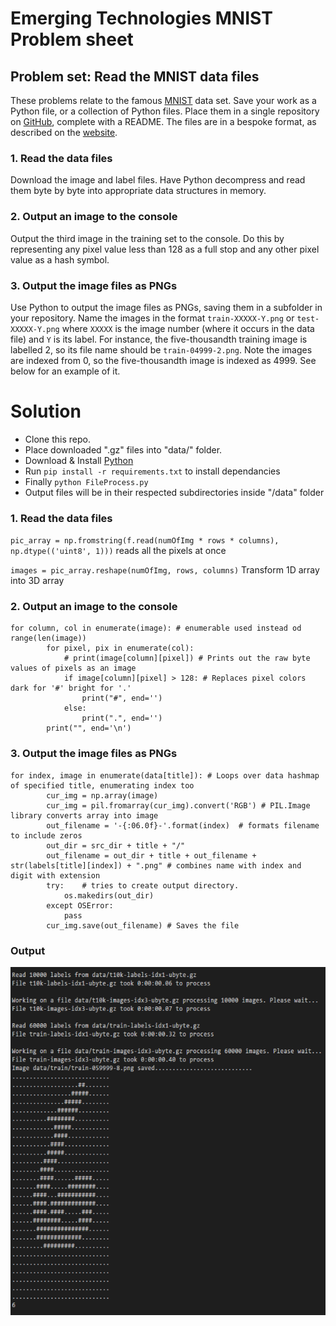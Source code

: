 # Emerging Technologies MNIST Problem sheet

## Problem set: Read the MNIST data files
These problems relate to the famous [MNIST](http://yann.lecun.com/exdb/mnist/) data set.
Save your work as a Python file, or a collection of Python files.
Place them in a single repository on [GitHub](https://github.com/), complete with a README.
The files are in a bespoke format, as described on the [website](http://yann.lecun.com/exdb/mnist/).


### 1. Read the data files
Download the image and label files.
Have Python decompress and read them byte by byte into appropriate data structures in memory.

### 2. Output an image to the console
Output the third image in the training set to the console.
Do this by representing any pixel value less than 128 as a full stop and any other pixel value as a hash symbol.

### 3. Output the image files as PNGs
Use Python to output the image files as PNGs, saving them in a subfolder in your repository.
Name the images in the format `train-XXXXX-Y.png` or `test-XXXXX-Y.png` where `XXXXX` is the image number (where it occurs in the data file) and `Y` is its label.
For instance, the five-thousandth training image is labelled 2, so its file name should be `train-04999-2.png`.
Note the images are indexed from 0, so the five-thousandth image is indexed as 4999.
See below for an example of it.

# Solution
 - Clone this repo.
 - Place downloaded ".gz" files into "data/" folder.
 - Download & Install [Python](https://www.python.org/downloads/)
 - Run `pip install -r requirements.txt` to install dependancies
 - Finally `python FileProcess.py`
 - Output files will be in their respected subdirectories inside "/data" folder

### 1. Read the data files
`pic_array = np.fromstring(f.read(numOfImg * rows * columns), np.dtype(('uint8', 1)))` reads all the pixels at once

`images = pic_array.reshape(numOfImg, rows, columns)` Transform 1D array into 3D array

### 2. Output an image to the console
```
for column, col in enumerate(image): # enumerable used instead od range(len(image))
        for pixel, pix in enumerate(col):
            # print(image[column][pixel]) # Prints out the raw byte values of pixels as an image
            if image[column][pixel] > 128: # Replaces pixel colors dark for '#' bright for '.'
                print("#", end='')
            else:
                print(".", end='')
        print("", end='\n')
```

### 3. Output the image files as PNGs
```
for index, image in enumerate(data[title]): # Loops over data hashmap of specified title, enumerating index too
        cur_img = np.array(image)
        cur_img = pil.fromarray(cur_img).convert('RGB') # PIL.Image library converts array into image
        out_filename = '-{:06.0f}-'.format(index)  # formats filename to include zeros
        out_dir = src_dir + title + "/"
        out_filename = out_dir + title + out_filename + str(labels[title][index]) + ".png" # combines name with index and digit with extension
        try:    # tries to create output directory.
            os.makedirs(out_dir)
        except OSError:
            pass
        cur_img.save(out_filename) # Saves the file
```

### Output
![Execution times](https://github.com/MartinRep/MNIST-ProblemSheet/blob/master/MNIST%20Execution%20times.PNG)
